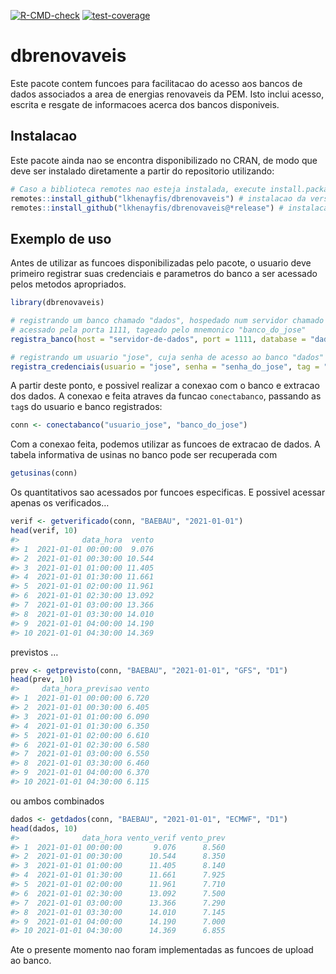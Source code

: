 
<!-- README.md is generated from README.Rmd. Please edit that file -->

<!-- badges: start -->

[![R-CMD-check](https://github.com/lkhenayfis/dbrenovaveis/workflows/R-CMD-check/badge.svg)](https://github.com/lkhenayfis/dbrenovaveis/actions)
[![test-coverage](https://github.com/lkhenayfis/dbrenovaveis/workflows/test-coverage/badge.svg)](https://github.com/lkhenayfis/dbrenovaveis/actions)
<!-- badges: end -->

# dbrenovaveis

Este pacote contem funcoes para facilitacao do acesso aos bancos de
dados associados a area de energias renovaveis da PEM. Isto inclui
acesso, escrita e resgate de informacoes acerca dos bancos disponiveis.

## Instalacao

Este pacote ainda nao se encontra disponibilizado no CRAN, de modo que
deve ser instalado diretamente a partir do repositorio utilizando:

``` r
# Caso a biblioteca remotes nao esteja instalada, execute install.packages("remotes") primeiro
remotes::install_github("lkhenayfis/dbrenovaveis") # instalacao da versao de desenvolvimento
remotes::install_github("lkhenayfis/dbrenovaveis@*release") # instalacao da ultima versao fechada
```

## Exemplo de uso

Antes de utilizar as funcoes disponibilizadas pelo pacote, o usuario
deve primeiro registrar suas credenciais e parametros do banco a ser
acessado pelos metodos apropriados.

``` r
library(dbrenovaveis)

# registrando um banco chamado "dados", hospedado num servidor chamado "servidor-de-dados", 
# acessado pela porta 1111, tageado pelo mnemonico "banco_do_jose"
registra_banco(host = "servidor-de-dados", port = 1111, database = "dados", tag = "banco_do_jose")

# registrando um usuario "jose", cuja senha de acesso ao banco "dados" e "senha_do_jose"
registra_credenciais(usuario = "jose", senha = "senha_do_jose", tag = "usuario_jose")
```

A partir deste ponto, e possivel realizar a conexao com o banco e
extracao dos dados. A conexao e feita atraves da funcao `conectabanco`,
passando as `tag`s do usuario e banco registrados:

``` r
conn <- conectabanco("usuario_jose", "banco_do_jose")
```

Com a conexao feita, podemos utilizar as funcoes de extracao de dados. A
tabela informativa de usinas no banco pode ser recuperada com

``` r
getusinas(conn)
```

Os quantitativos sao acessados por funcoes especificas. E possivel
acessar apenas os verificados…

``` r
verif <- getverificado(conn, "BAEBAU", "2021-01-01")
head(verif, 10)
#>              data_hora  vento
#> 1  2021-01-01 00:00:00  9.076
#> 2  2021-01-01 00:30:00 10.544
#> 3  2021-01-01 01:00:00 11.405
#> 4  2021-01-01 01:30:00 11.661
#> 5  2021-01-01 02:00:00 11.961
#> 6  2021-01-01 02:30:00 13.092
#> 7  2021-01-01 03:00:00 13.366
#> 8  2021-01-01 03:30:00 14.010
#> 9  2021-01-01 04:00:00 14.190
#> 10 2021-01-01 04:30:00 14.369
```

previstos …

``` r
prev <- getprevisto(conn, "BAEBAU", "2021-01-01", "GFS", "D1")
head(prev, 10)
#>     data_hora_previsao vento
#> 1  2021-01-01 00:00:00 6.720
#> 2  2021-01-01 00:30:00 6.405
#> 3  2021-01-01 01:00:00 6.090
#> 4  2021-01-01 01:30:00 6.350
#> 5  2021-01-01 02:00:00 6.610
#> 6  2021-01-01 02:30:00 6.580
#> 7  2021-01-01 03:00:00 6.550
#> 8  2021-01-01 03:30:00 6.460
#> 9  2021-01-01 04:00:00 6.370
#> 10 2021-01-01 04:30:00 6.115
```

ou ambos combinados

``` r
dados <- getdados(conn, "BAEBAU", "2021-01-01", "ECMWF", "D1")
head(dados, 10)
#>              data_hora vento_verif vento_prev
#> 1  2021-01-01 00:00:00       9.076      8.560
#> 2  2021-01-01 00:30:00      10.544      8.350
#> 3  2021-01-01 01:00:00      11.405      8.140
#> 4  2021-01-01 01:30:00      11.661      7.925
#> 5  2021-01-01 02:00:00      11.961      7.710
#> 6  2021-01-01 02:30:00      13.092      7.500
#> 7  2021-01-01 03:00:00      13.366      7.290
#> 8  2021-01-01 03:30:00      14.010      7.145
#> 9  2021-01-01 04:00:00      14.190      7.000
#> 10 2021-01-01 04:30:00      14.369      6.855
```

Ate o presente momento nao foram implementadas as funcoes de upload ao
banco.
